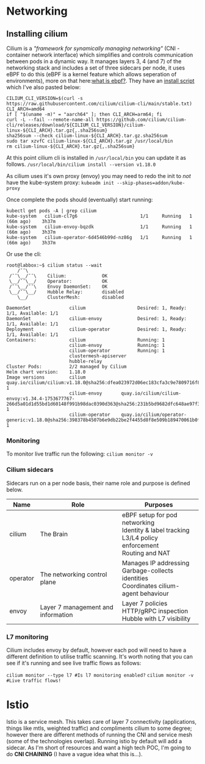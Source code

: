 # Networking
## Installing cilium
Cilium is a *"framework for synamically managing networking"* (CNI - container network interface) which simplifies and controls communication between pods in a dynamic way. It manages layers 3, 4 (and 7) of the networking stack and includes a set of three sidecars per node, it uses eBPF to do this (eBPF is a kernel feature which allows seperation of environments), more on that here:[what is ebpf?](https://ebpf.io/what-is-ebpf/). They have an [install script](https://docs.cilium.io/en/stable/gettingstarted/k8s-install-default/#install-the-cilium-cli) which I've also pasted below:

```
CILIUM_CLI_VERSION=$(curl -s https://raw.githubusercontent.com/cilium/cilium-cli/main/stable.txt)
CLI_ARCH=amd64
if [ "$(uname -m)" = "aarch64" ]; then CLI_ARCH=arm64; fi
curl -L --fail --remote-name-all https://github.com/cilium/cilium-cli/releases/download/${CILIUM_CLI_VERSION}/cilium-linux-${CLI_ARCH}.tar.gz{,.sha256sum}
sha256sum --check cilium-linux-${CLI_ARCH}.tar.gz.sha256sum
sudo tar xzvfC cilium-linux-${CLI_ARCH}.tar.gz /usr/local/bin
rm cilium-linux-${CLI_ARCH}.tar.gz{,.sha256sum}
```

At this point cilium cli is installed in `/usr/local/bin` you can update it as follows.
`/usr/local/bin/cilium install --version v1.18.0`

As cilium uses it's own proxy (envoy) you may need to redo the init to *not* have the kube-system proxy:
`kubeadm init --skip-phases=addon/kube-proxy`

Once complete the pods should (eventually) start running:
```
kubectl get pods -A | grep cilium
kube-system   cilium-cl7g6                       1/1     Running   1 (66m ago)    3h37m
kube-system   cilium-envoy-bqzdk                 1/1     Running   1 (66m ago)    3h37m
kube-system   cilium-operator-6d4546b99d-nz86g   1/1     Running   1 (66m ago)    3h37m
```
Or use the cli:
```
root@labbox:~$ cilium status --wait
    /¯¯\
 /¯¯\__/¯¯\    Cilium:             OK
 \__/¯¯\__/    Operator:           OK
 /¯¯\__/¯¯\    Envoy DaemonSet:    OK
 \__/¯¯\__/    Hubble Relay:       disabled
    \__/       ClusterMesh:        disabled

DaemonSet              cilium                   Desired: 1, Ready: 1/1, Available: 1/1
DaemonSet              cilium-envoy             Desired: 1, Ready: 1/1, Available: 1/1
Deployment             cilium-operator          Desired: 1, Ready: 1/1, Available: 1/1
Containers:            cilium                   Running: 1
                       cilium-envoy             Running: 1
                       cilium-operator          Running: 1
                       clustermesh-apiserver    
                       hubble-relay             
Cluster Pods:          2/2 managed by Cilium
Helm chart version:    1.18.0
Image versions         cilium             quay.io/cilium/cilium:v1.18.0@sha256:dfea023972d06ec183cfa3c9e7809716f85daaff042e573ef366e9ec6a0c0ab2: 1
                       cilium-envoy       quay.io/cilium/cilium-envoy:v1.34.4-1753677767-266d5a01d1d55bd1d60148f991b98dac0390d363@sha256:231b5bd9682dfc648ae97f33dcdc5225c5a526194dda08124f5eded833bf02bf: 1
                       cilium-operator    quay.io/cilium/operator-generic:v1.18.0@sha256:398378b4507b6e9db22be2f4455d8f8e509b189470061b0f813f0fabaf944f51: 1
```

### Monitoring
To monitor live traffic run the following:
`cilium monitor -v`

### Cilium sidecars
Sidecars run on a per node basis, their name role and purpose is defined below. 

| Name      | Role    | Purposes |
| --------- | ------- | --------|
| cilium | The Brain | eBPF setup for pod networking<br>Identity & label tracking<br>L3/L4 policy enforcement<br>Routing and NAT |
| operator | The networking control plane | Manages IP addressing<br>Garbage-collects identities<br>Coordinates cilium-agent behaviour|
| envoy | Layer 7 management and information | Layer 7 policies<br>HTTP/gRPC inspection<br>Hubble with L7 visibility |

### L7 monitoring
Cilium includes envoy by default, however each pod will need to have a different definition to utilise traffic scanning. 
It's worth noting that you can see if it's running and see live traffic flows as follows:

`cilium monitor --type l7 #Is l7 monitoring enabled?` 
`cilium monitor -v #Live traffic flows!` 

# Istio
Istio is a service mesh. This takes care of layer 7 connectivity (applications, things like mtls, weighted traffic) and compliments cilium to some degree; however there are different methods of running the CNI and service mesh (some of the technologies overlap). Running istio by default will add a sidecar. As I'm short of resources and want a high tech POC, I'm going to do **CNI CHAINING** (I have a vague idea what this is...).


